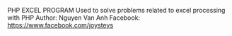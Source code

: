 PHP EXCEL PROGRAM
Used to solve problems related to excel processing with PHP
Author: Nguyen Van Anh
Facebook: https://www.facebook.com/joysteys 

